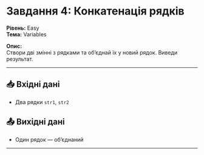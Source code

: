 # Завдання 4: Конкатенація рядків

**Рівень:** Easy  
**Тема:** Variables  

**Опис:**  
Створи дві змінні з рядками та об’єднай їх у новий рядок. Виведи результат.

---

## 📥 Вхідні дані
- Два рядки `str1`, `str2`

## 📤 Вихідні дані
- Один рядок — об’єднаний

---
